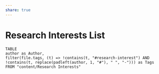 ```yaml
---
share: true
---
```


# Research Interests List
```dataview
TABLE
author as Author,
filter(file.tags, (t) => !contains(t, "#research-interest") AND !contains(t, replace(padleft(author, 1, "#"), " ", "-"))) as Tags
FROM "content/Research Interests"
```
